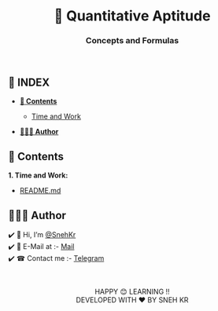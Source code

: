 <div align="center"><h1>🔬 Quantitative Aptitude</h1>
<h3>Concepts and Formulas</h3>
</div><br>

## **📑 INDEX**

- [**📑 Contents**](#contents)

  - [Time and Work](#i-1)

- [**👨🏻‍💻 Author**](#author)

<a name="contents"></a>

## 📑 Contents

<a name="i-1"></a>

**1. Time and Work:**

- [README.md](Time.and.Work/README.md)

<a name="author"></a>

## 👨🏻‍💻 Author

✔️ 👋 Hi, I’m [@SnehKr](https:://snehkr.in)</br>
✔️ 📧 E-Mail at :- [Mail](mailto:snehkr.official@gmail.com) </br>
✔️ ☎ Contact me :- <a href="https://telegram.dog/snehkr">Telegram</a></br>

</br>

<p align="center">
  HAPPY 😊 LEARNING !!</br>
  DEVELOPED WITH ❤️ BY SNEH KR 
</p>
